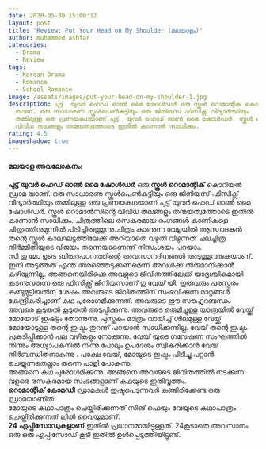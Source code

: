 ```yaml
---
date: 2020-05-30 15:00:12
layout: post
title: "Review: Put Your Head on My Shoulder (മലയാളം)"
author: muhammed ashfar
categories:
  - Drama
  - Review
tags:
  - Korean Drama
  - Romance
  - School Romance
image: /assets/images/put-your-head-on-my-shoulder-1.jpg
description: പുട്ട്  യുവർ ഹെഡ് ഓൺ മൈ ഷോൾഡർ ഒരു സ്കൂൾ റൊമാന്റിക് കൊറിയൻ ഡ്രാമ
  യാണ്. ഒരു സാധാരണ സ്കൂൾപെൺകുട്ടിയും ഒരു ജിനിയസ് ഫിസിക്സ് വിദ്യാർത്ഥിയും
  തമ്മിലുള്ള ഒരു പ്രണയകഥയാണ് പുട്ട്  യുവർ ഹെഡ് ഓൺ മൈ ഷോൾഡർ. സ്കൂൾ റൊമാൻസിന്റെ
  വിവിധ തലങ്ങളും തന്മയത്വത്തോടെ ഇതിൽ കാണാൻ സാധിക്കും.
rating: 4.5
imageshadow: true
---
```

#### **മലയാള അവലോകനം:**

**പുട്ട് യുവർ ഹെഡ് ഓൺ മൈ ഷോൾഡർ** ഒരു **സ്കൂൾ റൊമാന്റിക്** കൊറിയൻ ഡ്രാമ യാണ്. ഒരു സാധാരണ സ്കൂൾപെൺകുട്ടിയും ഒരു ജിനിയസ് ഫിസിക്സ് വിദ്യാർത്ഥിയും തമ്മിലുള്ള ഒരു പ്രണയകഥയാണ് പുട്ട് യുവർ ഹെഡ് ഓൺ മൈ ഷോൾഡർ. സ്കൂൾ റൊമാൻസിന്റെ വിവിധ തലങ്ങളും തന്മയത്വത്തോടെ ഇതിൽ കാണാൻ സാധിക്കും. ചിത്രത്തിലെ രസകരമായ രംഗങ്ങൾ കാണികളെ ചിത്രത്തിനുമുന്നിൽ പിടിച്ചിരുത്തുന്നു.ചിത്രം കാണുന്ന വേളയിൽ ആസ്വാദകൻ തന്റെ സ്കൂൾ കാലഘട്ടത്തിലേക്ക് അറിയാതെ വഴുതി വീഴുന്നത് ചലച്ചിത്ര നിർമ്മിതിയുടെ വിജയം തന്നെയാണെന്ന് നിസംശയം പറയാം.\
സി തു മോ ഉടെ ബിരുദപഠനത്തിന്റെ അവസാനദിനങ്ങൾ അടുത്തുവരുകയാണ്. ഇനി അടുത്തത് എന്ത് തിരഞ്ഞെടുക്കണമെന്ന് അവൾക്ക് തിരുമാനിക്കാൻ കഴിയുന്നില്ല. അങ്ങനെയിരിക്കെ അവളുടെ ജിവിതത്തിലേക്ക് യാദൃശ്ചികമായി കടന്നുവരുന്ന ഒരു ഫിസിക്സ് ജിനിയസാണ് ഗു വേയ് യി. ഇരുവരും പരസ്പരം കണ്ടുമുട്ടിയതിന് ശേഷം അവരുടെ ജീവിതത്തിന് സംഭവിക്കുന്ന മാറ്റങ്ങൾ കേന്ദ്രികരിച്ചാണ് കഥ പുരോഗമിക്കുന്നത്. അവരുടെ ഈ സൗഹൃദബന്ധം അവരെ കൂടുതൽ കൂടുതൽ അടുപ്പിക്കുന്നു. അവരുടെ ഒരുമിച്ചുള്ള യാത്രയിൽ വേയ്ക്ക് മോയോട് ഇഷ്ട്ടം തോന്നുന്നു. പുസ്തകം മാത്രം വായിച്ച് ശീലമുള്ള വേയ്ക്ക് മോയോടുള്ള തന്റെ ഇഷ്ടം തുറന്ന് പറയാൻ സാധിക്കുന്നില്ല. വേയ് തന്റെ ഇഷ്ടം പ്രകടിപ്പിക്കാൻ പല വഴികളും നോക്കുന്നു. വേയ് യുടെ ഗവേഷണ സംഘത്തിൽ നിന്നും അധ്യാപകനിൽ നിന്നു പോലും ഉപദേശം സ്വീകരിക്കാൻ വേയ് നിർബന്ധിതനാകുന്നു . പക്ഷേ വേയ്, മോയുടെ ഇഷ്ടം പിടിച്ചു പറ്റാൻ ചെയ്യുന്നതെല്ലാം തന്നെ പാളി പോകുന്നു.\
അങ്ങനെ കഥ പുരോഗമിക്കുന്നു. അങ്ങനെ അവരുടെ ജീവിതത്തിൽ നടക്കുന്ന വളരെ രസകരമായ സംഭങ്ങളാണ് കഥയുടെ ഇതിവൃത്തം.\
**റൊമാന്റിക് കോമഡി** ഡ്രാമകൾ ഇഷ്ടപെടുന്നവർ കണ്ടിരിക്കേണ്ട ഒരു ഡ്രാമയാണിത്.\
മോയുടെ കഥാപാത്രം ചെയ്തിരിക്കുന്നത് സിങ് ഫെയും വേയുടെ കഥാപാത്രം ചെയ്തിരിക്കുന്നത് ലിൽ വൈയുമാണ്.\
**24 എപ്പിസോഡുകളാണ്** ഇതിൽ പ്രധാനമായിട്ടുള്ളത്. 24കൂടാതെ അവസാനം ഒരു ഒരു എപ്പിസോഡ് കൂടി ഇതിൽ ഉൾപ്പെടുത്തിയിട്ടുണ്ട്.